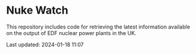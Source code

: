 # Nuke Watch

This repository includes code for retrieving the latest information available on the output of EDF nuclear power plants in the UK.

Last updated: 2024-01-18 11:07